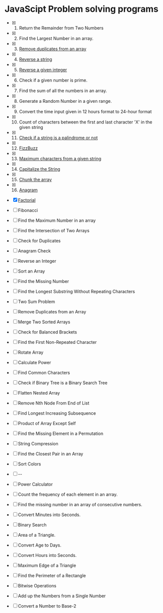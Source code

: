 # JavaScipt Problem solving programs

- [x] 1. Return the Remainder from Two Numbers
- [x] 2. Find the Largest Number in an array.
- [x] 3. [Remove duplicates from an array](https://github.com/ReddyDivya/JavaScipt-problems-programs/blob/main/RemoveDuplicateElements.js)
- [x] 4. [Reverse a string](https://github.com/ReddyDivya/JavaScipt-problems-programs/blob/main/reverseString.js)
- [x] 5. [Reverse a given integer](https://github.com/ReddyDivya/JavaScipt-problems-programs/blob/main/ReverseGivenInteger.js)
- [x] 6. Check if a given number is prime.
- [x] 7. Find the sum of all the numbers in an array.
- [x] 8. Generate a Random Number in a given range.
- [x] 9. Convert the time input given in 12 hours format to 24-hour format
- [x] 10. Count of characters between the first and last character 'X' in the given string
- [x] 11. [Check if a string is a palindrome or not](https://github.com/ReddyDivya/JavaScipt-problems-programs/blob/main/isStringPalindrome.js)
- [x] 12. [FizzBuzz](https://github.com/ReddyDivya/JavaScipt-problems-programs/blob/main/fizzbuzz.js)
- [x] 13. [Maximum characters from a given string](https://github.com/ReddyDivya/JavaScipt-problems-programs/blob/main/maxCharacters.js)
- [x] 14. [Capitalize the String](https://github.com/ReddyDivya/JavaScipt-problems-programs/blob/main/capitalizeTheString.js)
- [x] 15. [Chunk the array](https://github.com/ReddyDivya/JavaScipt-problems-programs/blob/main/chunkTheArray.js)
- [x] 16. [Anagram](https://github.com/ReddyDivya/JavaScipt-problems-programs/blob/main/anagram.js)
- [x] [Factorial](https://github.com/ReddyDivya/JavaScipt-problems-programs/blob/main/factorial.js)
- [ ] Fibonacci
- [ ] Find the Maximum Number in an array
- [ ] Find the Intersection of Two Arrays
- [ ] Check for Duplicates
- [ ] Anagram Check
- [ ] Reverse an Integer
- [ ] Sort an Array
- [ ] Find the Missing Number
- [ ] Find the Longest Substring Without Repeating Characters
- [ ] Two Sum Problem
- [ ] Remove Duplicates from an Array
- [ ] Merge Two Sorted Arrays
- [ ] Check for Balanced Brackets
- [ ] Find the First Non-Repeated Character
- [ ] Rotate Array
- [ ] Calculate Power
- [ ] Find Common Characters
- [ ] Check if Binary Tree is a Binary Search Tree
- [ ] Flatten Nested Array
- [ ] Remove Nth Node From End of List
- [ ] Find Longest Increasing Subsequence
- [ ] Product of Array Except Self
- [ ] Find the Missing Element in a Permutation
- [ ] String Compression
- [ ] Find the Closest Pair in an Array
- [ ] Sort Colors
- [ ] --
- [ ] Power Calculator
- [ ] Count the frequency of each element in an array.
- [ ] Find the missing number in an array of consecutive numbers.
- [ ] Convert Minutes into Seconds.
- [ ] Binary Search
- [ ] Area of a Triangle.
- [ ] Convert Age to Days.
- [ ] Convert Hours into Seconds.
- [ ] Maximum Edge of a Triangle
- [ ] Find the Perimeter of a Rectangle
- [ ] Bitwise Operations
- [ ] Add up the Numbers from a Single Number
- [ ] Convert a Number to Base-2






